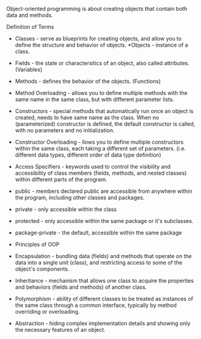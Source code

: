 Object-oriented programming is about creating objects that contain both data and methods.

Definition of Terms

* Classes - serve as blueprints for creating objects, and allow you to define the structure and behavior of objects.
*Objects - instance of a class.

* Fields - the state or charactersitics of an object, also called attributes. (Variables)
* Methods -  defines the behavior of the objects. (Functions)
* Method Overloading - allows you to define multiple methods with the same name in the same class, but with different parameter lists.

* Constructors - special methods that automatically run once an object is created, needs to have same name as the class. When no (parameterized) constructor is defined, the default constructor is called, with no parameters and no initialization.
* Constructor Overloading - llows you to define multiple constructors within the same class, each taking a different set of parameters. (i.e. different data types, different order of data type definition)

* Access Specifiers - keywords used to control the visibility and accessibility of class members (fields, methods, and nested classes) within different parts of the program.
* public - members declared public are accessible from anywhere within the program, including other classes and packages.
* private - only accessible within the class
* protected - only accessible within the same package or it's subclasses.
* package-private - the default, accessible within the same package 

* Principles of OOP
* Encapsulation - bundling data (fields) and methods that operate on the data into a single unit (class), and restricting access to some of the object's components.
* Inheritance - mechanism that allows one class to acquire the properties and behaviors (fields and methods) of another class.
* Polymorphism - ability of different classes to be treated as instances of the same class through a common interface, typically by method overriding or overloading.
* Abstraction - hiding complex implementation details and showing only the necessary features of an object.



